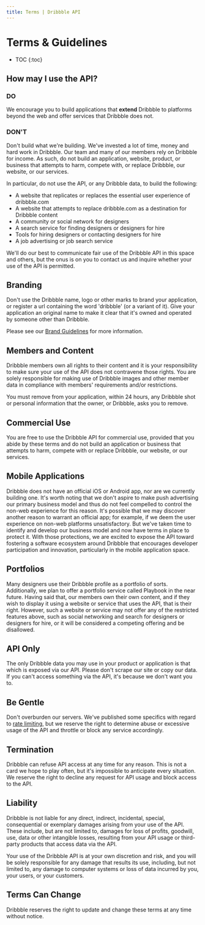 ```yaml
---
title: Terms | Dribbble API
---
```


# Terms &amp; Guidelines

* TOC
{:toc}

## How may I use the API?

### DO

We encourage you to build applications that **extend** Dribbble to platforms beyond the web and offer services that Dribbble does not.

### DON'T

Don't build what we're building. We've invested a lot of time, money and hard work in Dribbble. Our team and many of our members rely on Dribbble for income. As such, do not build an application, website, product, or business that attempts to harm, compete with, or replace Dribbble, our website, or our services.

In particular, do not use the API, or any Dribbble data, to build the following:

- A website that replicates or replaces the essential user experience of dribbble.com
- A website that attempts to replace dribbble.com as a destination for Dribbble content
- A community or social network for designers
- A search service for finding designers or designers for hire
- Tools for hiring designers or contacting designers for hire
- A job advertising or job search service

We'll do our best to communicate fair use of the Dribbble API in this space and others, but the onus is on you to contact us and inquire whether your use of the API is permitted.

## Branding

Don't use the Dribbble name, logo or other marks to brand your application,
or register a url containing the word 'dribbble' (or a variant of it).
Give your application an original name to make it clear that it's owned and
operated by someone other than Dribbble.

Please see our [Brand Guidelines](https://dribbble.com/branding) for more
information.

## Members and Content

Dribbble members own all rights to their content and it is your responsibility to make sure your use of the API does not contravene those rights. You are solely responsible for making use of Dribbble images and other member data in compliance with members' requirements and/or restrictions.

You must remove from your application, within 24 hours, any Dribbble shot or personal information that the owner, or Dribbble, asks you to remove.

## Commercial Use

You are free to use the Dribbble API for commercial use, provided that you abide by these terms and do not build an application or business that attempts to harm, compete with or replace Dribbble, our website, or our services.

## Mobile Applications

Dribbble does not have an official iOS or Android app, nor are we currently building one. It's worth noting that we don't aspire to make push advertising our primary business model and thus do not feel compelled to control the non-web experience for this reason. It's possible that we may discover another reason to warrant an official app; for example, if we deem the user experience on non-web platforms unsatisfactory. But we've taken time to identify and develop our business model and now have terms in place to protect it. With those protections, we are excited to expose the API toward fostering a software ecosystem around Dribbble that encourages developer participation and innovation, particularly in the mobile application space.

## Portfolios

Many designers use their Dribbble profile as a portfolio of sorts. Additionally, we plan to offer a portfolio service called Playbook in the near future. Having said that, our members own their own content, and if they wish to display it using a website or service that uses the API, that is their right. However, such a website or service may not offer any of the restricted features above, such as social networking and search for designers or designers for hire, or it will be considered a competing offering and be disallowed.

## API Only

The only Dribbble data you may use in your product or application is that which is exposed via our API. Please don't scrape our site or copy our data. If you can't access something via the API, it's because we don't want you to.

## Be Gentle

Don't overburden our servers. We've published some specifics with regard to [rate limiting](/v1/#rate-limiting), but we reserve the right to determine abuse or excessive usage of the API and throttle or block any service accordingly.

## Termination

Dribbble can refuse API access at any time for any reason. This is not a card we hope to play often, but it's impossible to anticipate every situation. We reserve the right to decline any request for API usage and block access to the API.

## Liability

Dribbble is not liable for any direct, indirect, incidental, special, consequential or exemplary damages arising from your use of the API. These include, but are not limited to, damages for loss of profits, goodwill, use, data or other intangible losses, resulting from your API usage or third-party products that access data via the API.

Your use of the Dribbble API is at your own discretion and risk, and you will be solely responsible for any damage that results its use, including, but not limited to, any damage to computer systems or loss of data incurred by you, your users, or your customers.

## Terms Can Change

Dribbble reserves the right to update and change these terms at any time without notice.

